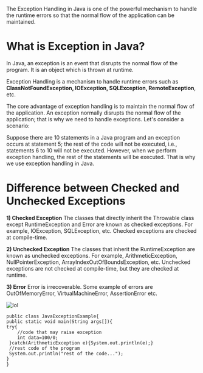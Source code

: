 The Exception Handling in Java is one of the powerful mechanism to handle the runtime errors so that the normal flow of the application can be maintained.

# What is Exception in Java?

In Java, an exception is an event that disrupts the normal flow of the program. It is an object which is thrown at runtime.

Exception Handling is a mechanism to handle runtime errors such as **ClassNotFoundException, IOException, SQLException, RemoteException**, etc.

The core advantage of exception handling is to maintain the normal flow of the application. An exception normally disrupts 
the normal flow of the application; that is why we need to handle exceptions. Let's consider a scenario:

Suppose there are 10 statements in a Java program and an exception occurs at statement 5; the rest of the code will not be executed, i.e., statements 6 to 10 
will not be executed. However, when we perform exception handling, the rest of the statements will be executed. That is why we use exception handling in Java.

# Difference between Checked and Unchecked Exceptions
**1) Checked Exception**
The classes that directly inherit the Throwable class except RuntimeException and Error are known as checked exceptions. For example, IOException, SQLException, etc. Checked exceptions are checked at compile-time.

**2) Unchecked Exception**
The classes that inherit the RuntimeException are known as unchecked exceptions. For example, ArithmeticException, NullPointerException, ArrayIndexOutOfBoundsException, etc. Unchecked exceptions are not checked at compile-time, but they are checked at runtime.

**3) Error**
Error is irrecoverable. Some example of errors are OutOfMemoryError, VirtualMachineError, AssertionError etc.

![lol](https://user-images.githubusercontent.com/45221397/142025019-f00d81fb-ca80-4ae2-bc9a-f32d550248ba.JPG)

    public class JavaExceptionExample{  
    public static void main(String args[]){  
    try{  
        //code that may raise exception  
        int data=100/0;  
     }catch(ArithmeticException e){System.out.println(e);}  
     //rest code of the program   
     System.out.println("rest of the code...");  
    }  
    }  
    
 
